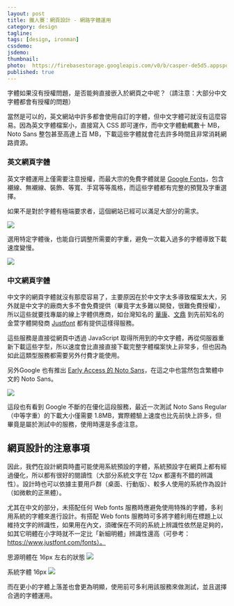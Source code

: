 ```yaml
---
layout: post
title: 鐵人賽：網頁設計 - 網路字體運用
category: design
tagline:
tags: [design, ironman]
cssdemo:
jsdemo:
thumbnail:
photo:  https://firebasestorage.googleapis.com/v0/b/casper-de5d5.appspot.com/o/images%2Fblog%2F201810%2Fholy%2011.png?alt=media&token=6fca478b-8c0c-4c90-a90f-595f7349aa6c
published: true
---
```


字體如果沒有授權問題，是否能夠直接嵌入於網頁之中呢？（請注意：大部分中文字體都會有授權的問題）

當然是可以的，英文網站中許多都會使用自訂的字體，但中文字體可就沒有這麼容易。因為英文字體檔案小，直接寫入 CSS 即可運作，而中文字體動輒數十 MB，Noto Sans 整包甚至高達上百 MB，下載這些字體就會花去許多時間且非常消耗網路資源。

### 英文網頁字體

英文字體運用上僅需要注意授權，而最大宗的免費字體就是 [Google Fonts](https://fonts.google.com/)，包含襯線、無襯線、裝飾、等寬、手寫等等風格，而這些字體都有完整的預覽及字重選擇。

如果不是對於字體有極端要求者，這個網站已經可以滿足大部分的需求。

![](https://firebasestorage.googleapis.com/v0/b/casper-de5d5.appspot.com/o/images%2Fblog%2F201810%2FDDACBFE9-652F-4BDA-97AF-8E02D50BE536.png?alt=media&token=86b82c84-33d1-41a0-8308-70b1f1a5a8f8)

選用特定字體後，也能自行調整所需要的字重，避免一次載入過多的字體導致下載速度變慢。

![](https://firebasestorage.googleapis.com/v0/b/casper-de5d5.appspot.com/o/images%2Fblog%2F201810%2FC1C57D0E-88DA-4169-8E8E-2DAC691BFC2C.png?alt=media&token=93ef2958-5a9d-4bd1-8b7f-039e8c76fcd6)


### 中文網頁字體

中文字的網頁字體就沒有那麼容易了，主要原因在於中文字太多導致檔案太大，另外就是中文字的廠商大多不會免費提供（畢竟字太多難以開發，很難免費授權），所以這些就要找專屬的線上字體供應商，如台灣知名的 [華康](https://dfo.dynacw.com.tw/)、[文鼎](https://ifontcloud.com/index/index.jsp) 到先前知名的金萱字體開發商 [Justfont](https://www.justfont.com/) 都有提供這樣得服務。

這些服務是直接從網頁中透過 JavaScript 取得所用到的中文字體，再從伺服器重新下載這些字型，所以速度會比直接直接下載完整字體檔案快上非常多，但也因為如此這類型服務都需要另外付費才能使用。

另外Google 也有推出 [Early Access 的 Noto Sans](https://fonts.google.com/earlyaccess)，在這之中也當然包含繁體中文的 Noto Sans。

![](https://firebasestorage.googleapis.com/v0/b/casper-de5d5.appspot.com/o/images%2Fblog%2F201810%2F%E8%9E%A2%E5%B9%95%E5%BF%AB%E7%85%A7%202018-10-25%20%E4%B8%8A%E5%8D%8810.51.42.png?alt=media&token=65dfb3a7-de70-4424-aa20-e0f56c10b99b)

這段也有看到 Google 不斷的在優化這段服務，最近一次測試 Noto Sans Regular（中等字重）的下載大小僅需要 1.8MB，實際體驗上速度也比先前快上許多，但畢竟是屬於測試中的服務，使用時還是多虛注意。

## 網頁設計的注意事項
因此，我們在設計網頁時盡可能使用系統預設的字體，系統預設字在網頁上都有經過優化，所以都有很好的閱讀性（大部分系統文字在 12px 都還有不錯的辨識性）。設計時也可以依據主要用戶群（桌面、行動版）、較多人使用的系統作為設計（如微軟的正黑體）。

尤其在中文的部分，未搭配任何 Web fonts 服務時應避免使用特殊的字體，多利用系統的字體來進行設計。有搭配 Web fonts 服務時可多將字體利用在標題上以維持文字的辨識性，如果用在內文，須確保在不同的系統上辨識性依然是足夠的，如其它明體在小字時就不一定比「新細明體」辨識性還高（可參考：https://www.justfont.com/fonts）。

思源明體在 16px 左右的狀態
![](https://firebasestorage.googleapis.com/v0/b/casper-de5d5.appspot.com/o/images%2Fblog%2F201810%2F%E8%9E%A2%E5%B9%95%E5%BF%AB%E7%85%A7%202018-10-26%20%E4%B8%8A%E5%8D%8811.43.52.png?alt=media&token=4654607b-caac-403c-8dee-dca36acf235f)

系統字體 16px
![](https://firebasestorage.googleapis.com/v0/b/casper-de5d5.appspot.com/o/images%2Fblog%2F201810%2F%E8%9E%A2%E5%B9%95%E5%BF%AB%E7%85%A7%202018-10-26%20%E4%B8%8A%E5%8D%8811.43.52.png?alt=media&token=4654607b-caac-403c-8dee-dca36acf235f)

而在更小的字體上落差也會更為明顯，使用前可多利用該服務來做測試，並且選擇合適的字體運用。
